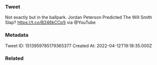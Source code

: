 ### Tweet
Not exactly but in the ballpark. Jordan Peterson Predicted The Will Smith Slap? https://t.co/B246kCCp1i via @YouTube

### Metadata
Tweet ID: 1513959785179365377
Created At: 2022-04-12T19:18:35.000Z

### Related

